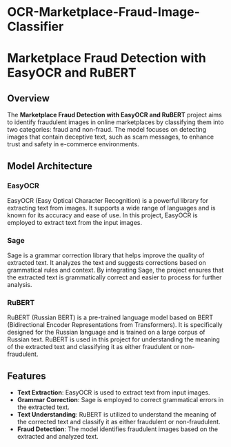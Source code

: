 # OCR-Marketplace-Fraud-Image-Classifier

# Marketplace Fraud Detection with EasyOCR and RuBERT

## Overview
The **Marketplace Fraud Detection with EasyOCR and RuBERT** project aims to identify fraudulent images in online marketplaces by classifying them into two categories: fraud and non-fraud. The model focuses on detecting images that contain deceptive text, such as scam messages, to enhance trust and safety in e-commerce environments.

## Model Architecture

### EasyOCR
EasyOCR (Easy Optical Character Recognition) is a powerful library for extracting text from images. It supports a wide range of languages and is known for its accuracy and ease of use. In this project, EasyOCR is employed to extract text from the input images.

### Sage
Sage is a grammar correction library that helps improve the quality of extracted text. It analyzes the text and suggests corrections based on grammatical rules and context. By integrating Sage, the project ensures that the extracted text is grammatically correct and easier to process for further analysis.

### RuBERT
RuBERT (Russian BERT) is a pre-trained language model based on BERT (Bidirectional Encoder Representations from Transformers). It is specifically designed for the Russian language and is trained on a large corpus of Russian text. RuBERT is used in this project for understanding the meaning of the extracted text and classifying it as either fraudulent or non-fraudulent.

## Features
- **Text Extraction**: EasyOCR is used to extract text from input images.
- **Grammar Correction**: Sage is employed to correct grammatical errors in the extracted text.
- **Text Understanding**: RuBERT is utilized to understand the meaning of the corrected text and classify it as either fraudulent or non-fraudulent.
- **Fraud Detection**: The model identifies fraudulent images based on the extracted and analyzed text.
